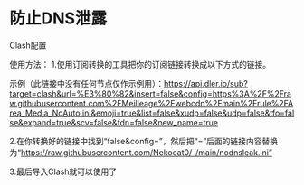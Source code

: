 # 防止DNS泄露
Clash配置

使用方法：
1.使用订阅转换的工具把你的订阅链接转换成以下方式的链接。

示例（此链接中没有任何节点仅作示例用）：https://api.dler.io/sub?target=clash&url=%E3%80%82&insert=false&config=https%3A%2F%2Fraw.githubusercontent.com%2FMeilieage%2Fwebcdn%2Fmain%2Frule%2FArea_Media_NoAuto.ini&emoji=true&list=false&xudp=false&udp=false&tfo=false&expand=true&scv=false&fdn=false&new_name=true

2.在你转换好的链接中找到“false&config=”，然后把“=”后面的链接内容替换为“https://raw.githubusercontent.com/Nekocat0/-/main/nodnsleak.ini”

3.最后导入Clash就可以使用了

